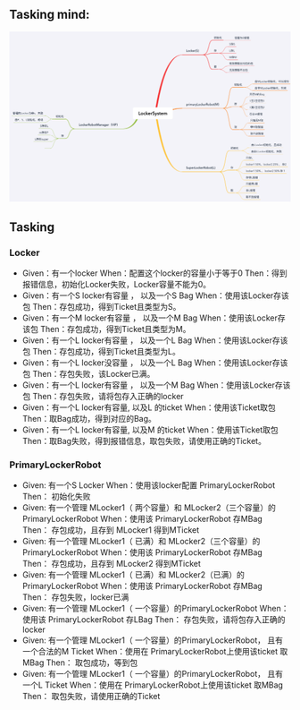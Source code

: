 ## Tasking mind:
![x-mind](./LockerRobotTaskingMap.png)

## Tasking
### Locker
- Given：有一个locker When：配置这个locker的容量小于等于0 Then：得到报错信息，初始化Locker失败，Locker容量不能为0。
- Given：有一个S locker有容量 ， 以及一个S Bag When：使用该Locker存该包 Then：存包成功，得到Ticket且类型为S。
- Given：有一个M locker有容量 ， 以及一个M Bag When：使用该Locker存该包 Then：存包成功，得到Ticket且类型为M。
- Given：有一个L locker有容量 ， 以及一个L Bag When：使用该Locker存该包 Then：存包成功，得到Ticket且类型为L。
- Given：有一个L locker没容量 ， 以及一个L Bag When：使用该Locker存该包 Then：存包失败，该Locker已满。
- Given：有一个L locker有容量 ， 以及一个M Bag When：使用该Locker存该包 Then：存包失败，请将包存入正确的locker
- Given：有一个L locker有容量, 以及L 的ticket When：使用该Ticket取包 Then：取Bag成功，得到对应的Bag。
- Given：有一个L locker有容量, 以及M 的ticket When：使用该Ticket取包 Then：取Bag失败，得到报错信息，取包失败，请使用正确的Ticket。

### PrimaryLockerRobot
- Given: 有一个S Locker When：使用该locker配置 PrimaryLockerRobot Then： 初始化失败
- Given: 有一个管理 MLocker1（ 两个容量）和 MLocker2（三个容量）的PrimaryLockerRobot When：使用该 PrimaryLockerRobot 存MBag Then： 存包成功，且存到 MLocker1 得到MTicket
- Given: 有一个管理 MLocker1（ 已满）和 MLocker2（三个容量）的PrimaryLockerRobot When：使用该 PrimaryLockerRobot 存MBag Then： 存包成功，且存到 MLocker2 得到MTicket
- Given: 有一个管理 MLocker1（ 已满）和 MLocker2（已满）的PrimaryLockerRobot When：使用该 PrimaryLockerRobot 存MBag Then： 存包失败，locker已满
- Given: 有一个管理 MLocker1（ 一个容量）的PrimaryLockerRobot When：使用该 PrimaryLockerRobot 存LBag Then： 存包失败，请将包存入正确的locker
- Given: 有一个管理 MLocker1（ 一个容量）的PrimaryLockerRobot， 且有一个合法的M Ticket When：使用在 PrimaryLockerRobot上使用该ticket 取MBag Then： 取包成功，等到包
- Given: 有一个管理 MLocker1（ 一个容量）的PrimaryLockerRobot， 且有一个L Ticket When：使用在 PrimaryLockerRobot上使用该ticket 取MBag Then： 取包失败，请使用正确的Ticket
